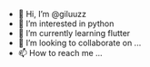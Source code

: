 - 👋 Hi, I’m @giluuzz
- 👀 I’m interested in python
- 🌱 I’m currently learning flutter
- 💞️ I’m looking to collaborate on ...
- 📫 How to reach me ...

<!---
giluuzz/giluuzz is a ✨ special ✨ repository because its `README.md` (this file) appears on your GitHub profile.
You can click the Preview link to take a look at your changes.
--->
